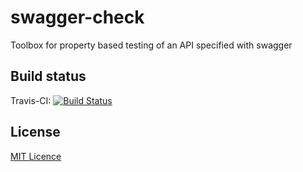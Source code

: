 # swagger-check

Toolbox for property based testing of an API specified with swagger

## Build status

Travis-CI: [![Build Status](https://travis-ci.org/leanovate/swagger-check.svg?branch=master)](https://travis-ci.org/leanovate/swagger-check)

## License

[MIT Licence](http://opensource.org/licenses/MIT)
